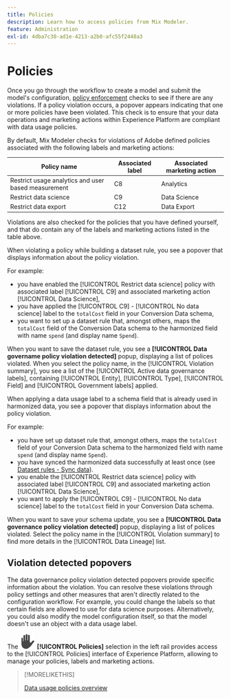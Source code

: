 ```yaml
---
title: Policies
description: Learn how to access policies from Mix Modeler.
feature: Administration
exl-id: 4dba7c30-ad1e-4213-a2b0-afc55f2448a3
---
```

# Policies

Once you go through the workflow to create a model and submit the model's configuration, [policy enforcement](https://experienceleague.adobe.com/en/docs/experience-platform/data-governance/enforcement/overview#automatic-enforcement) checks to see if there are any violations. If a policy violation occurs, a popover appears indicating that one or more policies have been violated. This check is to ensure that your data operations and marketing actions within Experience Platform are compliant with data usage policies.

By default, Mix Modeler checks for violations of Adobe defined policies associated with the following labels and marketing actions:

| Policy name | Associated label | Associated marketing action |
|---|---|---|
| Restrict usage analytics and user based measurement | C8 | Analytics |
| Restrict data science | C9 | Data Science |
| Restrict data export | C12 | Data Export |

Violations are also checked for the policies that you have defined yourself, and that do contain any of the labels and marketing actions listed in the table above.

When violating a policy while building a dataset rule, you see a popover that displays information about the policy violation.

For example:

- you have enabled the [!UICONTROL Restrict data science] policy with associated label [!UICONTROL C9] and associated marketing action [!UICONTROL Data Science],
- you have applied the [!UICONTROL C9] - [!UICONTROL No data science] label to the `totalCost` field in your Conversion Data schema,
- you want to set up a dataset rule that, amongst others, maps the `totalCost` field of the Conversion Data schema to the harmonized field with name `spend` (and display name `Spend`).

When you want to save the dataset rule, you see a **[!UICONTROL Data govername policy violation detected]** popup, displaying a list of polices violated. When you select the policy name, in the [!UICONTROL Violation summary], you see a list of the [!UICONTROL Active data governance labels], containing [!UICONTROL Entity], [!UICONTROL Type], [!UICONTROL Field] and [!UICONTROL Government labels] applied.

<!-- pending screenshot -->

When applying a data usage label to a schema field that is already used in harmonized data, you see a popover that displays information about the policy violation.

For example:

- you have set up dataset rule that, amongst others, maps the `totalCost` field of your Conversion Data schema to the harmonized field with name `spend` (and display name `Spend`).
- you have synced the harmonized data successfully at least once (see [Dataset rules - Sync data](/help/harmonize-data/dataset-rules.md#sync-data)).
- you enable the [!UICONTROL Restrict data science] policy with associated label [!UICONTROL C9] and associated marketing action [!UICONTROL Data Science],
- you want to apply the [!UICONTROL C9] - [!UICONTROL No data science] label to the `totalCost` field in your Conversion Data schema. 

When you want to save your schema update, you see a **[!UICONTROL Data governance policy violation detected]** popup, displaying a list of polices violated. Select the policy name in the [!UICONTROL Violation summary] to find more details in the [!UICONTROL Data Lineage] list.

<!-- pending screenshot -->

## Violation detected popovers

The data governance policy violation detected popovers provide specific information about the violation. You can resolve these violations through policy settings and other measures that aren't directly related to the configuration workflow. For example, you could change the labels so that certain fields are allowed to use for data science purposes. Alternatively, you could also modify the model configuration itself, so that the model doesn't use an object with a data usage label.

The ![Privacy](/help/assets/icons/Privacy.svg) **[!UICONTROL Policies]** selection in the left rail provides access to the [!UICONTROL Policies] interface of Experience Platform, allowing to manage your policies, labels and marketing actions.

<!--
Currently,  Mix Modeler does not support all of the data governance functionality offered by Experience Platform. Field level access control is supported. See [Field level access control](../harmonize-data/dataset-rules.md#field-level-access-control)
-->

>[!MORELIKETHIS]
>
>[Data usage policies overview](https://experienceleague.adobe.com/en/docs/experience-platform/data-governance/policies/overview)
>
>

